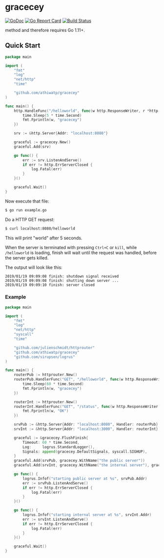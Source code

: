 # gracecey

[![GoDoc](https://godoc.org/github.com/athiwatp/gracecey?status.svg)](https://godoc.org/github.com/athiwatp/gracecey)
[![Go Report Card](https://goreportcard.com/badge/github.com/athiwatp/gracecey)](https://goreportcard.com/report/github.com/athiwatp/gracecey)
[![Build Status](https://travis-ci.org/pseidemann/finish.svg?branch=master)](https://travis-ci.org/athiwatp/gracecey)

method and therefore requires Go 1.11+.

## Quick Start

```go
package main

import (
	"fmt"
	"log"
	"net/http"
	"time"

	"github.com/athiwatp/gracecey"
)

func main() {
	http.HandleFunc("/helloworld", func(w http.ResponseWriter, r *http.Request) {
		time.Sleep(5 * time.Second)
		fmt.Fprintln(w, "gracecey")
	})

	srv := &http.Server{Addr: "localhost:8080"}

	graceful := gracecey.New()
	graceful.Add(srv)

	go func() {
		err := srv.ListenAndServe()
		if err != http.ErrServerClosed {
			log.Fatal(err)
		}
	}()

	graceful.Wait()
}
```

Now execute that file:
```sh
$ go run example.go
```

Do a HTTP GET request:
```sh
$ curl localhost:8080/helloworld
```

This will print "world" after 5 seconds.

When the server is terminated with pressing `Ctrl+C` or `kill`, while `/helloworld` is
loading, finish will wait until the request was handled, before the server gets
killed.

The output will look like this:
```
2019/01/19 09:09:08 finish: shutdown signal received
2019/01/19 09:09:08 finish: shutting down server ...
2019/01/19 09:09:10 finish: server closed
```

### Example

```go
package main

import (
	"fmt"
	"log"
	"net/http"
	"syscall"
	"time"

	"github.com/julienschmidt/httprouter"
	"github.com/athiwatp/gracecey"
	"github.com/sirupsen/logrus"
)

func main() {
	routerPub := httprouter.New()
	routerPub.HandlerFunc("GET", "/helloworld", func(w http.ResponseWriter, r *http.Request) {
		time.Sleep(60 * time.Second)
		fmt.Fprintln(w, "gracecey")
	})

	routerInt := httprouter.New()
	routerInt.HandlerFunc("GET", "/status", func(w http.ResponseWriter, r *http.Request) {
		fmt.Fprintln(w, "OK")
	})

	srvPub := &http.Server{Addr: "localhost:8080", Handler: routerPub}
	srvInt := &http.Server{Addr: "localhost:3000", Handler: routerInt}

	graceful := &gracecey.FlushFinish{
		Timeout: 60 * time.Second,
		Log:     logrus.StandardLogger(),
		Signals: append(gracecey.DefaultSignals, syscall.SIGHUP),
	}
	graceful.Add(srvPub, gracecey.WithName("the public server"))
	graceful.Add(srvInt, gracecey.WithName("the internal server"), gracecey.WithTimeout(60*time.Second))

	go func() {
		logrus.Infof("starting public server at %s", srvPub.Addr)
		err := srvPub.ListenAndServe()
		if err != http.ErrServerClosed {
			log.Fatal(err)
		}
	}()

	go func() {
		logrus.Infof("starting internal server at %s", srvInt.Addr)
		err := srvInt.ListenAndServe()
		if err != http.ErrServerClosed {
			log.Fatal(err)
		}
	}()

	graceful.Wait()
}
```
